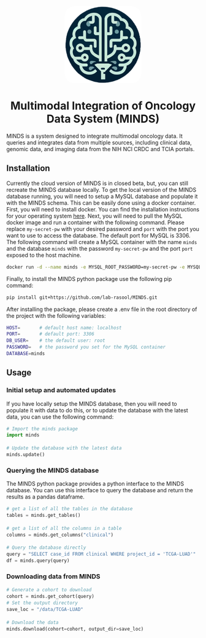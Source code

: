 <div align="center">
    <picture>
        <source media="(prefers-color-scheme: dark)" height="200px" srcset="docs/logo.png">
        <img alt="logo" height="200px" src="docs/logo.png" style="border-radius: 25px;">
    </picture>
    <br>
    <h1>
        Multimodal Integration of Oncology Data System (MINDS)
    </h1>
</div>

MINDS is a system designed to integrate multimodal oncology data. It queries and integrates data from multiple sources, including clinical data, genomic data, and imaging data from the NIH NCI CRDC and TCIA portals.

## Installation

Currently the cloud version of MINDS is in closed beta, but, you can still recreate the MINDS database locally. To get the local version of the MINDS database running, you will need to setup a MySQL database and populate it with the MINDS schema. This can be easily done using a docker container. First, you will need to install docker. You can find the installation instructions for your operating system [here](https://docs.docker.com/get-docker/). Next, you will need to pull the MySQL docker image and run a container with the following command. Please replace `my-secret-pw` with your desired password and `port` with the port you want to use to access the database. The default port for MySQL is 3306. The following command will create a MySQL container with the name `minds` and the database `minds` with the password `my-secret-pw` and the port `port` exposed to the host machine.

```bash
docker run -d --name minds -e MYSQL_ROOT_PASSWORD=my-secret-pw -e MYSQL_DATABASE=minds -p port:3306 mysql
```

Finally, to install the MINDS python package use the following pip command:

```bash
pip install git+https://github.com/lab-rasool/MINDS.git
```

After installing the package, please create a .env file in the root directory of the project with the following variables:

```bash
HOST=       # default host name: localhost
PORT=       # default port: 3306
DB_USER=    # the default user: root
PASSWORD=   # the password you set for the MySQL container
DATABASE=minds   
```

## Usage

### Initial setup and automated updates

If you have locally setup the MINDS database, then you will need to populate it with data to do this, or to update the database with the latest data, you can use the following command:

```python
# Import the minds package
import minds

# Update the database with the latest data
minds.update()
```

### Querying the MINDS database

The MINDS python package provides a python interface to the MINDS database. You can use this interface to query the database and return the results as a pandas dataframe.

```python
# get a list of all the tables in the database
tables = minds.get_tables()

# get a list of all the columns in a table
columns = minds.get_columns("clinical")

# Query the database directly
query = "SELECT case_id FROM clinical WHERE project_id = 'TCGA-LUAD'"
df = minds.query(query)
```

### Downloading data from MINDS

```python
# Generate a cohort to download
cohort = minds.get_cohort(query)
# Set the output directory
save_loc = "/data/TCGA-LUAD"

# Download the data 
minds.download(cohort=cohort, output_dir=save_loc)
```
